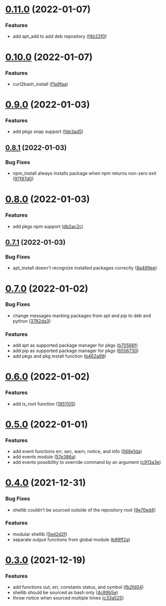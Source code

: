 # [0.11.0](https://gitlab.com/xebis/shellib/compare/v0.10.0...v0.11.0) (2022-01-07)


### Features

* add apt_add to add deb repository ([f4b22f0](https://gitlab.com/xebis/shellib/commit/f4b22f09f5b6412180f2556a5a5101c3ef056ffc))

# [0.10.0](https://gitlab.com/xebis/shellib/compare/v0.9.0...v0.10.0) (2022-01-07)


### Features

* curl2bash_install ([f1a9faa](https://gitlab.com/xebis/shellib/commit/f1a9faa2be3a0e96dec7cda66a47f4cd0e1c6086))

# [0.9.0](https://gitlab.com/xebis/shellib/compare/v0.8.1...v0.9.0) (2022-01-03)


### Features

* add pkgs snap support ([fde3ad5](https://gitlab.com/xebis/shellib/commit/fde3ad50793580e537eaa76bdcda0c8545ca6561))

## [0.8.1](https://gitlab.com/xebis/shellib/compare/v0.8.0...v0.8.1) (2022-01-03)


### Bug Fixes

* npm_install always installs package when npm returns non-zero exit ([97f87d0](https://gitlab.com/xebis/shellib/commit/97f87d01447c7873e7a951238e7c23c7a4230ff9))

# [0.8.0](https://gitlab.com/xebis/shellib/compare/v0.7.1...v0.8.0) (2022-01-03)


### Features

* add pkgs npm support ([db2ac2c](https://gitlab.com/xebis/shellib/commit/db2ac2c5e6522a22caf721a18a493dbfce0f3aa0))

## [0.7.1](https://gitlab.com/xebis/shellib/compare/v0.7.0...v0.7.1) (2022-01-03)


### Bug Fixes

* apt_install doesn't recognize installed packages correctly ([8a499ee](https://gitlab.com/xebis/shellib/commit/8a499ee636c42fcb121c4868d1b4e9bcd86af6f9))

# [0.7.0](https://gitlab.com/xebis/shellib/compare/v0.6.0...v0.7.0) (2022-01-02)


### Bug Fixes

* change messages marking packages from apt and pip to deb and python ([3782da3](https://gitlab.com/xebis/shellib/commit/3782da3601f08a8c81df9c7cbe159d614d5ffee9))


### Features

* add apt as supported package manager for pkgs ([b70566f](https://gitlab.com/xebis/shellib/commit/b70566fb8997e22d8be25cd34da645f1dd20abc6))
* add pip as supported package manager for pkgs ([6556730](https://gitlab.com/xebis/shellib/commit/6556730d454155938f0375450b4b57fcde151ec9))
* add pkgs and pkg install function ([b462a99](https://gitlab.com/xebis/shellib/commit/b462a993913eebf29c5c814ee637f93c55824685))

# [0.6.0](https://gitlab.com/xebis/shellib/compare/v0.5.0...v0.6.0) (2022-01-02)


### Features

* add is_root function ([1851105](https://gitlab.com/xebis/shellib/commit/1851105a4d4ca5b33996b24993d109485ab65a47))

# [0.5.0](https://gitlab.com/xebis/shellib/compare/v0.4.0...v0.5.0) (2022-01-01)


### Features

* add event functions err, sec, warn, notice, and info ([568e1da](https://gitlab.com/xebis/shellib/commit/568e1dacdf1f3ad891d3d3a71a31f10b4a2117e8))
* add events module ([57e386a](https://gitlab.com/xebis/shellib/commit/57e386a6b5c2b2e0087746da46ab82c1a443e101))
* add events possibility to override command by an argument ([c913a3e](https://gitlab.com/xebis/shellib/commit/c913a3e448d879eea61c539206fa9f02efd65b08))

# [0.4.0](https://gitlab.com/xebis/shellib/compare/v0.3.0...v0.4.0) (2021-12-31)


### Bug Fixes

* shellib couldn't be sourced outside of the repository root ([9e70ed4](https://gitlab.com/xebis/shellib/commit/9e70ed4aae5e483fcd838b1b786fe5bfdbf00b11))


### Features

* modular shellib ([5ed2d2f](https://gitlab.com/xebis/shellib/commit/5ed2d2f1a7840a53c4cf4d1ef14711ac316101c5))
* separate output functions from global module ([b89ff2a](https://gitlab.com/xebis/shellib/commit/b89ff2aae275d196ed0d38e83046b48fe60466a7))

# [0.3.0](https://gitlab.com/xebis/shellib/compare/v0.2.0...v0.3.0) (2021-12-19)


### Features

* add functions out, err, constants status, and symbol ([fb2fd04](https://gitlab.com/xebis/shellib/commit/fb2fd04890f2de8c6068d48443f15bbad55f9edf))
* shellib should be sourced as bash only ([4c89b5e](https://gitlab.com/xebis/shellib/commit/4c89b5e8a6feab5ceaef7323466211173c3ab443))
* throw notice when sourced multiple times ([c33a525](https://gitlab.com/xebis/shellib/commit/c33a5259e1bb9a129d1f0aadb433d2d77ed4c2dd))
